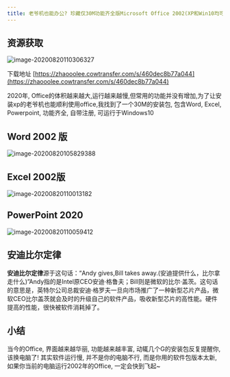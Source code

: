 ```yaml
---
title: 老爷机也能办公? 珍藏仅30M功能齐全版Microsoft Office 2002(XP和Win10均可用)
---
```




## 资源获取



![image-20200820110306327](https://www.v2fy.com/asset/0i/jikemiji/jikemiji-md/kr-000102.assets/image-20200820110306327.png)

下载地址 [https://zhaooolee.cowtransfer.com/s/460dec8b77a044](https://zhaooolee.cowtransfer.com/s/460dec8b77a044)





2020年, Office的体积越来越大,运行越来越慢,但常用的功能并没有增加,为了让安装xp的老爷机也能顺利使用office,我找到了一个30M的安装包, 包含Word, Excel, Powerpoint, 功能齐全, 自带注册, 可运行于Windows10

## Word 2002 版 

![image-20200820105829388](https://www.v2fy.com/asset/0i/jikemiji/jikemiji-md/kr-000102.assets/image-20200820105829388.png)



## Excel 2002版

![image-20200820110013182](https://www.v2fy.com/asset/0i/jikemiji/jikemiji-md/kr-000102.assets/image-20200820110013182.png)



## PowerPoint 2020

![image-20200820110059412](https://www.v2fy.com/asset/0i/jikemiji/jikemiji-md/kr-000102.assets/image-20200820110059412.png)





## 安迪比尔定律



**安迪比尔定律**源于这句话：“Andy gives,Bill takes away.(安迪提供什么，比尔拿走什么)”Andy指的是Intel原CEO安迪·格鲁夫；Bill则是微软的比尔·盖茨。这句话的意思是，英特尔公司总裁安迪·格罗夫一旦向市场推广了一种新型芯片产品，微软CEO比尔盖茨就会及时的升级自己的软件产品，吸收新型芯片的高性能。硬件提高的性能，很快被软件消耗掉了。




## 小结

当今的Office, 界面越来越华丽, 功能越来越丰富, 动辄几个G的安装包反复提醒你, 该换电脑了! 其实软件运行慢, 并不是你的电脑不行, 而是你用的软件包版本太新, 如果你当前的电脑运行2002年的Office, 一定会快到飞起~

